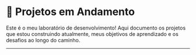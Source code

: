 # 🚧 Projetos em Andamento

Este é o meu laboratório de desenvolvimento! Aqui documento os projetos que estou construindo atualmente, meus objetivos de aprendizado e os desafios ao longo do caminho.

---
